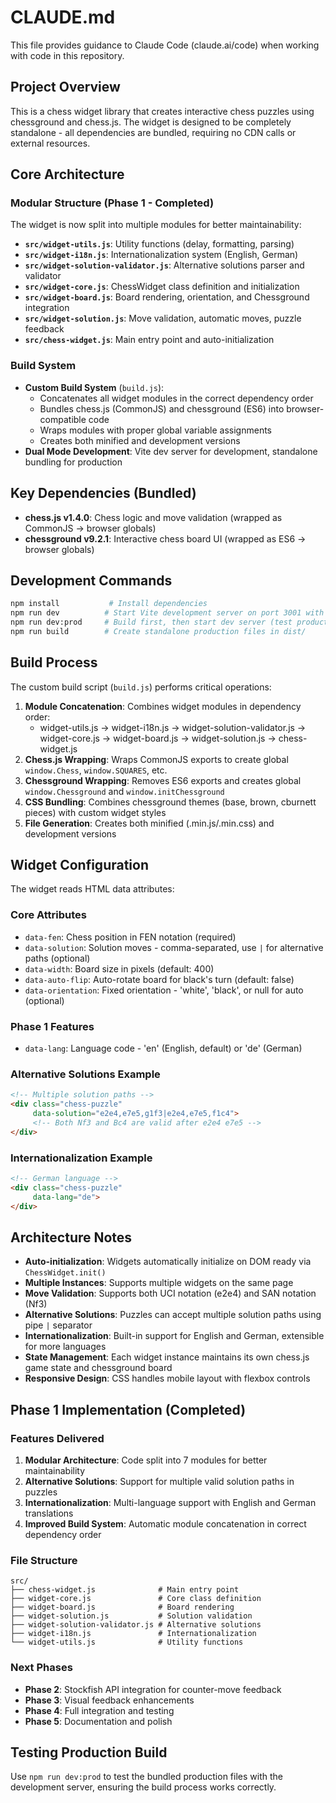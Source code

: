 # CLAUDE.md

This file provides guidance to Claude Code (claude.ai/code) when working with code in this repository.

## Project Overview

This is a chess widget library that creates interactive chess puzzles using chessground and chess.js. The widget is designed to be completely standalone - all dependencies are bundled, requiring no CDN calls or external resources.

## Core Architecture

### Modular Structure (Phase 1 - Completed)

The widget is now split into multiple modules for better maintainability:

- **`src/widget-utils.js`**: Utility functions (delay, formatting, parsing)
- **`src/widget-i18n.js`**: Internationalization system (English, German)
- **`src/widget-solution-validator.js`**: Alternative solutions parser and validator
- **`src/widget-core.js`**: ChessWidget class definition and initialization
- **`src/widget-board.js`**: Board rendering, orientation, and Chessground integration
- **`src/widget-solution.js`**: Move validation, automatic moves, puzzle feedback
- **`src/chess-widget.js`**: Main entry point and auto-initialization

### Build System

- **Custom Build System** (`build.js`):
  - Concatenates all widget modules in the correct dependency order
  - Bundles chess.js (CommonJS) and chessground (ES6) into browser-compatible code
  - Wraps modules with proper global variable assignments
  - Creates both minified and development versions
- **Dual Mode Development**: Vite dev server for development, standalone bundling for production

## Key Dependencies (Bundled)

- **chess.js v1.4.0**: Chess logic and move validation (wrapped as CommonJS → browser globals)
- **chessground v9.2.1**: Interactive chess board UI (wrapped as ES6 → browser globals)

## Development Commands

```bash
npm install           # Install dependencies
npm run dev          # Start Vite development server on port 3001 with live reload
npm run dev:prod     # Build first, then start dev server (test production build)
npm run build        # Create standalone production files in dist/
```

## Build Process

The custom build script (`build.js`) performs critical operations:

1. **Module Concatenation**: Combines widget modules in dependency order:
   - widget-utils.js → widget-i18n.js → widget-solution-validator.js → widget-core.js → widget-board.js → widget-solution.js → chess-widget.js
2. **Chess.js Wrapping**: Wraps CommonJS exports to create global `window.Chess`, `window.SQUARES`, etc.
3. **Chessground Wrapping**: Removes ES6 exports and creates global `window.Chessground` and `window.initChessground`
4. **CSS Bundling**: Combines chessground themes (base, brown, cburnett pieces) with custom widget styles
5. **File Generation**: Creates both minified (.min.js/.min.css) and development versions

## Widget Configuration

The widget reads HTML data attributes:

### Core Attributes
- `data-fen`: Chess position in FEN notation (required)
- `data-solution`: Solution moves - comma-separated, use `|` for alternative paths (optional)
- `data-width`: Board size in pixels (default: 400)
- `data-auto-flip`: Auto-rotate board for black's turn (default: false)
- `data-orientation`: Fixed orientation - 'white', 'black', or null for auto (optional)

### Phase 1 Features
- `data-lang`: Language code - 'en' (English, default) or 'de' (German)

### Alternative Solutions Example
```html
<!-- Multiple solution paths -->
<div class="chess-puzzle"
     data-solution="e2e4,e7e5,g1f3|e2e4,e7e5,f1c4">
     <!-- Both Nf3 and Bc4 are valid after e2e4 e7e5 -->
</div>
```

### Internationalization Example
```html
<!-- German language -->
<div class="chess-puzzle"
     data-lang="de">
</div>
```

## Architecture Notes

- **Auto-initialization**: Widgets automatically initialize on DOM ready via `ChessWidget.init()`
- **Multiple Instances**: Supports multiple widgets on the same page
- **Move Validation**: Supports both UCI notation (e2e4) and SAN notation (Nf3)
- **Alternative Solutions**: Puzzles can accept multiple solution paths using pipe `|` separator
- **Internationalization**: Built-in support for English and German, extensible for more languages
- **State Management**: Each widget instance maintains its own chess.js game state and chessground board
- **Responsive Design**: CSS handles mobile layout with flexbox controls

## Phase 1 Implementation (Completed)

### Features Delivered
1. **Modular Architecture**: Code split into 7 modules for better maintainability
2. **Alternative Solutions**: Support for multiple valid solution paths in puzzles
3. **Internationalization**: Multi-language support with English and German translations
4. **Improved Build System**: Automatic module concatenation in correct dependency order

### File Structure
```
src/
├── chess-widget.js              # Main entry point
├── widget-core.js               # Core class definition
├── widget-board.js              # Board rendering
├── widget-solution.js           # Solution validation
├── widget-solution-validator.js # Alternative solutions
├── widget-i18n.js               # Internationalization
└── widget-utils.js              # Utility functions
```

### Next Phases
- **Phase 2**: Stockfish API integration for counter-move feedback
- **Phase 3**: Visual feedback enhancements
- **Phase 4**: Full integration and testing
- **Phase 5**: Documentation and polish

## Testing Production Build

Use `npm run dev:prod` to test the bundled production files with the development server, ensuring the build process works correctly.